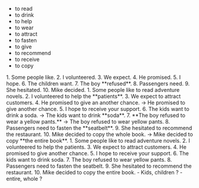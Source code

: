 - to read  
- to drink 
- to help 
- to wear 
- to attract 
- to fasten 
- to give 
- to recommend 
- to receive 
- to copy 
</hr>
1. Some people like.
2. I volunteered.
3. We expect.
4. He promised.
5. I hope.
6. The children want.
7. The boy **refused**.
8. Passengers need.
9. She hesitated.
10. Mike decided.
</hr>
1. Some people like to read adventure novels.
2. I volunteered to help the **patients**.
3. We expect to attract customers.
4. He promised to give an another chance.
-> He promised to give another chance.
5. I hope to receive your support.
6. The kids want to drink a soda.
-> The kids want to drink **soda**.
7. **The boy refused to wear a yellow pants.**
-> The boy refused to wear yellow pants.
8. Passengers need to fasten the **seatbelt**.
9. She hesitated to recommend the restaurant.
10. Mike decided to copy the whole book.
-> Mike decided to copy **the entire book**.
</hr>
1. Some people like to read adventure novels.
2. I volunteered to help the patients.
3. We expect to attract customers.
4. He promised to give another chance.
5. I hope to receive your support.
6. The kids want to drink soda.
7. The boy refused to wear yellow pants.
8. Passengers need to fasten the seatbelt.
9. She hesitated to recommend the restaurant.
10. Mike decided to copy the entire book.
</hr>
- Kids, children ?  
- entire, whole ? 
